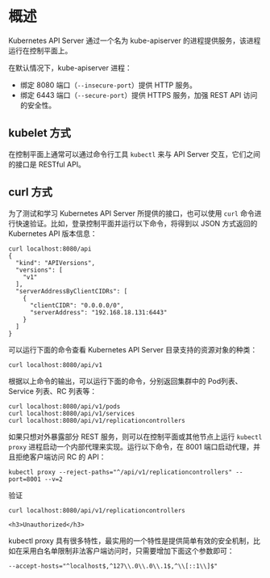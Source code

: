 
# 概述

Kubernetes API Server 通过一个名为 kube-apiserver 的进程提供服务，该进程运行在控制平面上。

在默认情况下，kube-apiserver 进程：
- 绑定 8080 端口（`--insecure-port`）提供 HTTP 服务。
- 绑定 6443 端口（`--secure-port`）提供 HTTPS 服务，加强 REST API 访问的安全性。

## kubelet 方式

在控制平面上通常可以通过命令行工具 `kubectl` 来与 API Server 交互，它们之间的接口是 RESTful API。

## curl 方式

为了测试和学习 Kubernetes API Server 所提供的接口，也可以使用 `curl` 命令进行快速验证。比如，登录控制平面并运行以下命令，将得到以 JSON 方式返回的 Kubernetes API 版本信息：
```
curl localhost:8080/api
{
  "kind": "APIVersions",
  "versions": [
    "v1"
  ],
  "serverAddressByClientCIDRs": [
    {
      "clientCIDR": "0.0.0.0/0",
      "serverAddress": "192.168.18.131:6443"
    }
  ]
}
```

可以运行下面的命令查看 Kubernetes API Server 目录支持的资源对象的种类：
```
curl localhost:8080/api/v1
```

根据以上命令的输出，可以运行下面的命令，分别返回集群中的 Pod列表、Service 列表、RC 列表等：
```
curl localhost:8080/api/v1/pods
curl localhost:8080/api/v1/services
curl localhost:8080/api/v1/replicationcontrollers
```

如果只想对外暴露部分 REST 服务，则可以在控制平面或其他节点上运行 `kubectl proxy` 进程启动一个内部代理来实现。运行以下命令，在 8001 端口启动代理，并且拒绝客户端访问 RC 的 API：
```
kubectl proxy --reject-paths="^/api/v1/replicationcontrollers" --port=8001 --v=2
```

验证
```
curl localhost:8080/api/v1/replicationcontrollers

<h3>Unauthorized</h3>
```

kubectl proxy 具有很多特性，最实用的一个特性是提供简单有效的安全机制，比如在采用白名单限制非法客户端访问时，只需要增加下面这个参数即可：
```
--accept-hosts="^localhost$,^127\\.0\\.0\\.1$,^\\[::1\\]$"
```

